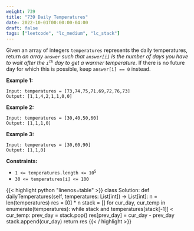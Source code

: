 ```yaml
---
weight: 739
title: "739 Daily Temperatures"
date: 2022-10-01T00:00:00-04:00
draft: false
tags: ["leetcode", "lc_medium", "lc_stack"]
---
```


Given an array of integers `temperatures` represents the daily temperatures, return _an array `answer` such that `answer[i]` is the number of days you have to wait after the <code>i<sup>th</sup></code> day to get a warmer temperature_. If there is no future day for which this is possible, keep `answer[i] == 0` instead.


**Example 1:**
```
Input: temperatures = [73,74,75,71,69,72,76,73]
Output: [1,1,4,2,1,1,0,0]
```
**Example 2:**
```
Input: temperatures = [30,40,50,60]
Output: [1,1,1,0]
```
**Example 3:**
```
Input: temperatures = [30,60,90]
Output: [1,1,0]
```

**Constraints:**
- <code>1 <= temperatures.length <= 10<sup>5</sup></code>
- `30 <= temperatures[i] <= 100`

<div class="tabs"></div>
<div class="tab-content">
<div id="python" class="lang">
{{< highlight python "linenos=table" >}}
class Solution:
    def dailyTemperatures(self, temperatures: List[int]) -> List[int]:
        n = len(temperatures)
        res = [0] * n
        stack = []
        for cur_day, cur_temp in enumerate(temperatures):
            while stack and temperatures[stack[-1]] < cur_temp:
                prev_day = stack.pop()
                res[prev_day] = cur_day - prev_day
            stack.append(cur_day)
        return res
{{< / highlight >}}
</div>
</div>
